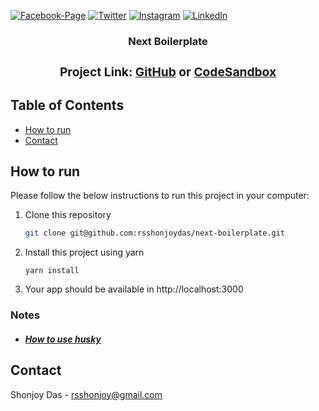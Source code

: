 [![Facebook-Page][facebook-shield]][facebook-url]
[![Twitter][twitter-shield]][twitter-url]
[![Instagram][instagram-shield]][instagram-url]
[![LinkedIn][linkedin-shield]][linkedin-url]

<p align="center">
  <h3 align="center">Next Boilerplate
  <div align="center"><h3>Project Link: <a href="https://github.com/rsshonjoydas/next-boilerplate">GitHub</a> or <a href="https://codesandbox.io/s/github/rsshonjoydas/next-boilerplate/tree/main">CodeSandbox</a></h3></div>

<!-- TABLE OF CONTENTS -->

## Table of Contents

- [How to run](#how-to-run)
- [Contact](#contact)

<!-- HOW TO RUN -->

## How to run

Please follow the below instructions to run this project in your computer:

1. Clone this repository
   ```sh
   git clone git@github.com:rsshonjoydas/next-boilerplate.git
   ```
2. Install this project using yarn

   ```
   yarn install
   ```

3. Your app should be available in http://localhost:3000

### Notes

- ##### [How to use husky](https://github.com/rsshonjoydas/docs/blob/main/docs/husky.md)

  <!-- CONTACT -->

## Contact

Shonjoy Das - [rsshonjoy@gmail.com](mailto:rsshonjoy@gmail.com)

<!-- MARKDOWN LINKS & IMAGES -->

[facebook-shield]: https://img.shields.io/badge/-Facebook-black.svg?style=flat-square&logo=facebook&color=555&logoColor
[facebook-url]: https://facebook.com/rsshonjoydas
[twitter-shield]: https://img.shields.io/badge/-Facebook-black.svg?style=flat-square&logo=twitter&color=555&logoColor
[twitter-url]: https://twitter.com/rsshonjoydas
[instagram-shield]: https://img.shields.io/badge/-Instagram-black.svg?style=flat-square&logo=instagram&color=555&logoColor
[instagram-url]: https://instagram.com/rsshonjoydas
[linkedin-shield]: https://img.shields.io/badge/-LinkedIn-black.svg?style=flat-square&logo=linkedin&colorB
[linkedin-url]: https://linkedin.com/in/rsshonjoydas
